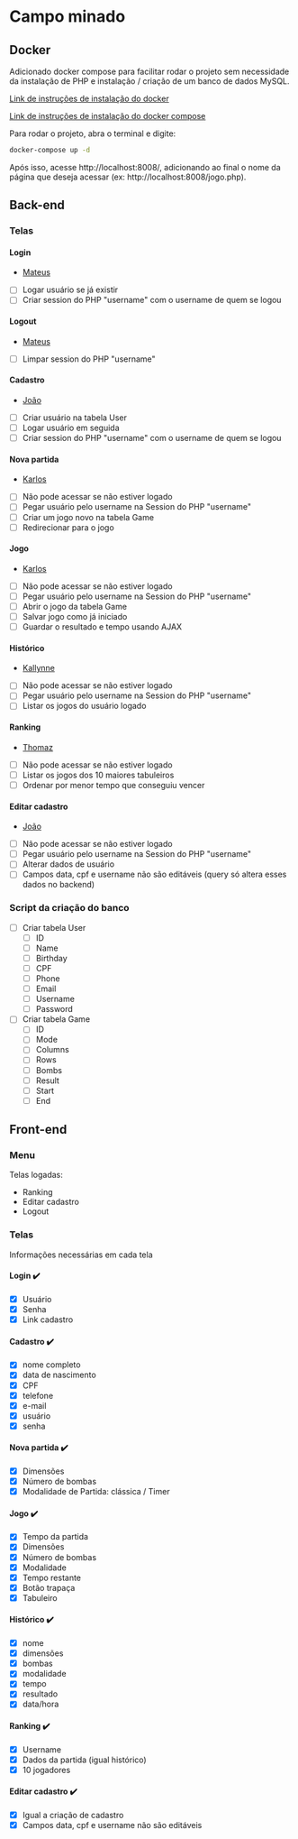 # Campo minado

## Docker

Adicionado docker compose para facilitar rodar o projeto sem necessidade da instalação de PHP e instalação / criação de um banco de dados MySQL.

[Link de instruções de instalação do docker](https://docs.docker.com/engine/install/)

[Link de instruções de instalação do docker compose](https://docs.docker.com/compose/install/)

Para rodar o projeto, abra o terminal e digite:

```bash
docker-compose up -d
```

Após isso, acesse http://localhost:8008/, adicionando ao final o nome da página que deseja acessar (ex: http://localhost:8008/jogo.php).

## Back-end

### Telas

#### Login
- [Mateus](https://github.com/promateusy)
- [ ] Logar usuário se já existir
- [ ] Criar session do PHP "username" com o username de quem se logou

#### Logout
- [Mateus](https://github.com/promateusy)
- [ ] Limpar session do PHP "username"

#### Cadastro
- [João](https://github.com/JoaoPortuense)
- [ ] Criar usuário na tabela User
- [ ] Logar usuário em seguida
- [ ] Criar session do PHP "username" com o username de quem se logou

#### Nova partida
- [Karlos](https://github.com/konkah)
- [ ] Não pode acessar se não estiver logado
- [ ] Pegar usuário pelo username na Session do PHP "username"
- [ ] Criar um jogo novo na tabela Game
- [ ] Redirecionar para o jogo

#### Jogo
- [Karlos](https://github.com/konkah)
- [ ] Não pode acessar se não estiver logado
- [ ] Pegar usuário pelo username na Session do PHP "username"
- [ ] Abrir o jogo da tabela Game
- [ ] Salvar jogo como já iniciado
- [ ] Guardar o resultado e tempo usando AJAX

#### Histórico
- [Kallynne](https://github.com/Kallynne-Rosa)
- [ ] Não pode acessar se não estiver logado
- [ ] Pegar usuário pelo username na Session do PHP "username"
- [ ] Listar os jogos do usuário logado

#### Ranking
- [Thomaz](https://github.com/Thomaz-Maques-Padovani)
- [ ] Não pode acessar se não estiver logado
- [ ] Listar os jogos dos 10 maiores tabuleiros
- [ ] Ordenar por menor tempo que conseguiu vencer

#### Editar cadastro
- [João](https://github.com/JoaoPortuense)
- [ ] Não pode acessar se não estiver logado
- [ ] Pegar usuário pelo username na Session do PHP "username"
- [ ] Alterar dados de usuário
- [ ] Campos data, cpf e username não são editáveis (query só altera esses dados no backend)

### Script da criação do banco
- [ ] Criar tabela User
    - [ ] ID
    - [ ] Name
    - [ ] Birthday
    - [ ] CPF
    - [ ] Phone
    - [ ] Email
    - [ ] Username
    - [ ] Password
- [ ] Criar tabela Game
    - [ ] ID
    - [ ] Mode
    - [ ] Columns
    - [ ] Rows
    - [ ] Bombs
    - [ ] Result
    - [ ] Start
    - [ ] End

## Front-end

### Menu

Telas logadas:

- Ranking
- Editar cadastro
- Logout

### Telas

Informações necessárias em cada tela

#### Login :heavy_check_mark:
- [x] Usuário
- [x] Senha
- [x] Link cadastro

#### Cadastro :heavy_check_mark:
- [x] nome completo
- [x] data de nascimento
- [x] CPF
- [x] telefone
- [x] e-mail
- [x] usuário
- [x] senha

#### Nova partida :heavy_check_mark:
- [x] Dimensões
- [x] Número de bombas
- [x] Modalidade de Partida: clássica / Timer

#### Jogo :heavy_check_mark:
- [x] Tempo da partida
- [x] Dimensões
- [x] Número de bombas
- [x] Modalidade
- [x] Tempo restante
- [x] Botão trapaça
- [x] Tabuleiro

#### Histórico :heavy_check_mark:
- [x] nome
- [x] dimensões
- [x] bombas
- [x] modalidade
- [x] tempo
- [x] resultado
- [x] data/hora

#### Ranking :heavy_check_mark:
- [x] Username
- [x] Dados da partida (igual histórico)
- [x] 10 jogadores

#### Editar cadastro :heavy_check_mark:
- [x] Igual a criação de cadastro
- [x] Campos data, cpf e username não são editáveis
